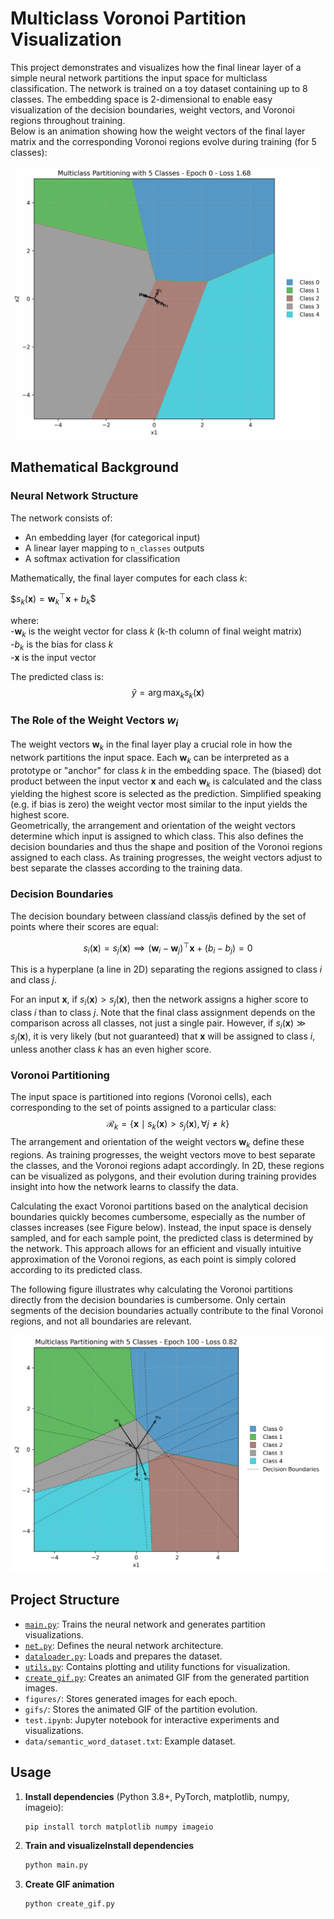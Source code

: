 # Multiclass Voronoi Partition Visualization

This project demonstrates and visualizes how the final linear layer of a simple neural network partitions the input space for multiclass classification. The network is trained on a toy dataset containing up to 8 classes. The embedding space is 2-dimensional to enable easy visualization of the decision boundaries, weight vectors, and Voronoi regions throughout training.  
Below is an animation showing how the weight vectors of the final layer matrix and the corresponding Voronoi regions evolve during training (for 5 classes):

<p align = "center">
<img src="gifs/voronoi_evolution_5_classes.gif" alt="Voronoi Evolution" width="750"/>
</p>

## Mathematical Background

### Neural Network Structure

The network consists of:
- An embedding layer (for categorical input)
- A linear layer mapping to `n_classes` outputs
- A softmax activation for classification

Mathematically, the final layer computes for each class $k$:

$$s_k(\mathbf{x}) = \mathbf{w}_k^\top \mathbf{x} + b_k\$$

where:  
-$\mathbf{w}_k$ is the weight vector for class $k$ (k-th column of final weight matrix)  
-$b_k$ is the bias for class $k$  
-$\mathbf{x}$ is the input vector

The predicted class is:
$$\hat{y} = \arg\max_k s_k(\mathbf{x})$$

### The Role of the Weight Vectors $w_i$ 

The weight vectors $\mathbf{w}_k$ in the final layer play a crucial role in how the network partitions the input space. Each $\mathbf{w}_k$ can be interpreted as a prototype or "anchor" for class $k$ in the embedding space. The (biased) dot product between the input vector $\mathbf{x}$ and each $\mathbf{w}_k$ is calculated and the class yielding the highest score is selected as the prediction. Simplified speaking (e.g. if bias is zero) the weight vector most similar to the input yields the highest score.  
Geometrically, the arrangement and orientation of the weight vectors determine which input is assigned to which class. This also defines the decision boundaries and thus the shape and position of the Voronoi regions assigned to each class. As training progresses, the weight vectors adjust to best separate the classes according to the training data.

### Decision Boundaries

The decision boundary between class$i$and class$j$is defined by the set of points where their scores are equal:

$$
s_i(\mathbf{x}) = s_j(\mathbf{x}) \implies (\mathbf{w}_i - \mathbf{w}_j)^\top \mathbf{x} + (b_i - b_j) = 0
$$

This is a hyperplane (a line in 2D) separating the regions assigned to class $i$ and class $j$.

For an input $\mathbf{x}$, if $s_i(\mathbf{x}) > s_j(\mathbf{x})$, then the network assigns a higher score to class $i$ than to class $j$. Note that the final class assignment depends on the comparison across all classes, not just a single pair. However, if $s_i(\mathbf{x}) \gg s_j(\mathbf{x})$, it is very likely (but not guaranteed) that $\mathbf{x}$ will be assigned to class $i$, unless another class $k$ has an even higher score.


### Voronoi Partitioning

The input space is partitioned into regions (Voronoi cells), each corresponding to the set of points assigned to a particular class:
$$
\mathcal{R}_k = \left\{ \mathbf{x} \mid s_k(\mathbf{x}) > s_j(\mathbf{x}), \forall j \neq k \right\}
$$
The arrangement and orientation of the weight vectors $\mathbf{w}_k$ define these regions. As training progresses, the weight vectors move to best separate the classes, and the Voronoi regions adapt accordingly. In 2D, these regions can be visualized as polygons, and their evolution during training provides insight into how the network learns to classify the data.

Calculating the exact Voronoi partitions based on the analytical decision boundaries quickly becomes cumbersome, especially as the number of classes increases (see Figure below). Instead, the input space is densely sampled, and for each sample point, the predicted class is determined by the network. This approach allows for an efficient and visually intuitive approximation of the Voronoi regions, as each point is simply colored according to its predicted class.

The following figure illustrates why calculating the Voronoi partitions directly from the decision boundaries is cumbersome. Only certain segments of the decision boundaries actually contribute to the final Voronoi regions, and not all boundaries are relevant.

<p align = "center">
<img src="imgs\voronoi_epoch_100.png" alt="Voronoi Evolution" width="750"/>
</p>


## Project Structure

- [`main.py`](main.py): Trains the neural network and generates partition visualizations.
- [`net.py`](net.py): Defines the neural network architecture.
- [`dataloader.py`](dataloader.py): Loads and prepares the dataset.
- [`utils.py`](utils.py): Contains plotting and utility functions for visualization.
- [`create_gif.py`](create_gif.py): Creates an animated GIF from the generated partition images.
- `figures/`: Stores generated images for each epoch.
- `gifs/`: Stores the animated GIF of the partition evolution.
- `test.ipynb`: Jupyter notebook for interactive experiments and visualizations.
- `data/semantic_word_dataset.txt`: Example dataset.

## Usage

1. **Install dependencies** (Python 3.8+, PyTorch, matplotlib, numpy, imageio):

   ```sh
   pip install torch matplotlib numpy imageio
   ```

2. **Train and visualizeInstall dependencies** 
   ```sh
   python main.py
   ```

3. **Create GIF animation**
    ```sh
    python create_gif.py
    ```

